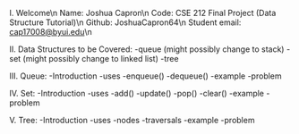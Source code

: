 I. Welcome\n
    Name: Joshua Capron\n
    Code: CSE 212 Final Project (Data Structure Tutorial)\n
    Github: JoshuaCapron64\n
    Student email: cap17008@byui.edu\n

II. Data Structures to be Covered:
    -queue (might possibly change to stack)
    -set (might possibly change to linked list)
    -tree

III. Queue:
    -Introduction
    -uses
    -enqueue()
    -dequeue()
    -example
    -problem

IV. Set:
    -Introduction
    -uses
    -add()
    -update()
    -pop()
    -clear()
    -example
    -problem

V. Tree:
    -Introduction
    -uses
    -nodes
    -traversals
    -example
    -problem

